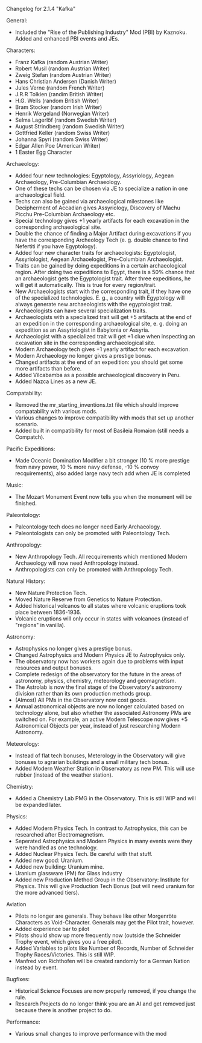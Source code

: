 Changelog for 2.1.4 "Kafka"

General:
- Included the "Rise of the Publishing Industry" Mod (PBI) by Kaznoku. Added and enhanced PBI events and JEs.

Characters:
- Franz Kafka (random Austrian Writer)
- Robert Musil (random Austrian Writer)
- Zweig Stefan (random Austrian Writer)
- Hans Christian Andersen (Danish Writer)
- Jules Verne (random French Writer)
- J.R.R Tolkien (randim British Writer)
- H.G. Wells (random British Writer)
- Bram Stocker (random Irish Writer)
- Henrik Wergeland (Norwegian Writer)
- Selma Lagerlöf (random Swedish Writer)
- August Strindberg (random Swedish Writer)
- Gottfried Keller (random Swiss Writer)
- Johanna Spyri (random Swiss Writer)
- Edgar Allen Poe (American Writer)
- 1 Easter Egg Character

Archaeology:
- Added four new technologies: Egyptology, Assyriology, Aegean Archaeology, Pre-Columbian Archaeology.
- One of these techs can be chosen via JE to specialize a nation in one archaeological field.
- Techs can also be gained via archaeological milestones like Decipherment of Accadian gives Assyriology, Discovery of Machu Picchu Pre-Columbian Archaeology etc.
- Special technology gives +1 yearly artifacts for each excavation in the corresponding archaeological site.
- Double the chance of finding a Major Artifact during excavations if you have the corresponding Archeology Tech (e. g. double chance to find Nefertiti if you have Egyptology).
- Added four new character traits for archaeologists: Egyptologist, Assyriologist, Aegean Archaoelogist, Pre-Columbian Archaeologist.
- Traits can be gained by doing expeditions in a certain archaeological region. After doing two expeditions to Egypt, there is a 50% chance that an archaeologist gets the Egyptologist trait. After three expeditions, he will get it automatically. This is true for every region/trait.
- New Archaeologists start with the corresponding trait, if they have one of the specialized technologies. E. g., a country with Egyptology will always generate new archaeologists with the egyptologist trait.
- Archaeologists can have several specialization traits.
- Archaeologists with a specialized trait will get +5 artifacts at the end of an expedition in the corresponding archaeological site, e. g. doing an expedition as an Assyriologist in Babylonia or Assyria.
- Archaeologist with a specialized trait will get +1 clue when inspecting an excavation site in the corresponding archaeological site.
- Modern Archaeology tech gives +1 yearly artifact for each excavation.
- Modern Archaeology no longer gives a prestige bonus.
- Changed artifacts at the end of an expedition: you should get some more artifacts than before.
- Added Vilcabamba as a possible archaeological discovery in Peru.
- Added Nazca Lines as a new JE.

Compatability:
- Removed the mr_starting_inventions.txt file which should improve compatability with various mods.
- Various changes to improve compatibility with mods that set up another scenario.
- Added built in compatibility for most of Basileia Romaion (still needs a Compatch).

Pacific Expeditions:
- Made Oceanic Domination Modifier a bit stronger (10 % more prestige from navy power, 10 % more navy defense, -10 % convoy recquirements), also added large navy tech add when JE is completed

Music:
- The Mozart Monument Event now tells you when the monument will be finished.

Paleontology:
- Paleontology tech does no longer need Early Archaeology.
- Paleontologists can only be promoted with Paleontology Tech.

Anthropology:
- New Anthropology Tech. All recquirements which mentioned Modern Archaeology will now need Anthropology instead.
- Anthropologists can only be promoted with Anthropology Tech.

Natural History:
- New Nature Protection Tech.
- Moved Nature Reserve from Genetics to Nature Protection.
- Added historical volcanos to all states where volcanic eruptions took place between 1836-1936.
- Volcanic eruptions will only occur in states with volcanoes (instead of "regions" in vanilla).

Astronomy:
- Astrophysics no longer gives a prestige bonus.
- Changed Astrophysics and Modern Physics JE to Astrophysics only.
- The observatory now has workers again due to problems with input resources and output bonuses.
- Complete redesign of the observatory for the future in the areas of astronomy, physics, chemistry, meteorology and geomagnetism.
- The Astrolab is now the final stage of the Observatory's astronomy division rather than its own production methods group.
- (Almost) All PMs in the Observatory now cost goods.
- Annual astronomical objects are now no longer calculated based on technology alone, but also whether the associated Astronomy PMs are switched on. For example, an active Modern Telescope now gives +5 Astronomical Objects per year, instead of just researching Modern Astronomy.

Meteorology:
- Instead of flat tech bonuses, Meterology in the Observatory will give bonuses to agrarian buildings and a small military tech bonus.
- Added Modern Weather Station in Observatory as new PM. This will use rubber (instead of the weather station).

Chemistry:
- Added a Chemistry Lab PMG in the Observatory. This is still WIP and will be expanded later.

Physics:
- Added Modern Physics Tech. In contrast to Astrophysics, this can be researched after Electromagnetism.
- Seperated Astrophysics and Modern Physics in many events were they were handled as one technology.
- Added Nuclear Physics Tech. Be careful with that stuff.
- Added new good: Uranium.
- Added new building: Uranium mine.
- Uranium glassware (PM) for Glass industry
- Added new Production Method Group in the Observatory: Institute for Physics. This will give Production Tech Bonus (but will need uranium for the more advanced tiers).

Aviation
- Pilots no longer are generals. They behave like other Morgenröte Characters as Void-Character. Generals may get the Pilot trait, however.
- Added experience bar to pilot
- Pilots should show up more frequently now (outside the Schneider Trophy event, which gives you a free pilot).
- Added Variables to pilots like Number of Records, Number of Schneider Trophy Races/Victories. This is still WIP.
- Manfred von Richthofen will be created randomly for a German Nation instead by event.

Bugfixes:
- Historical Science Focuses are now properly removed, if you change the rule.
- Research Projects do no longer think you are an AI and get removed just because there is another project to do.

Performance:
- Various small changes to improve performance with the mod
